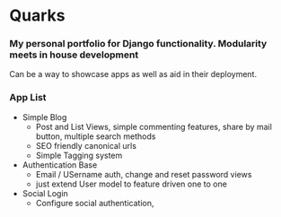 #   Quarks 
### My personal portfolio for Django functionality. Modularity meets in house development

Can be a way to showcase apps as well as aid in their deployment.


### App List
+ Simple Blog
	- Post and List Views, simple commenting features, share by mail button, multiple search methods 
	- SEO friendly canonical urls
	- Simple Tagging system
+ Authentication Base 
	- Email / USername auth, change and reset password views
	- just extend User model to feature driven one to one 
+ Social Login 
	- Configure social authentication, 
